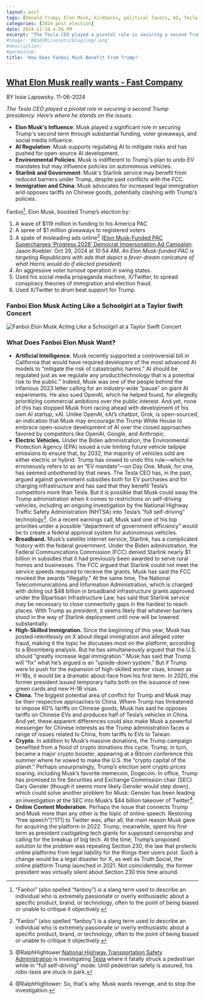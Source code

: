 ```yaml
---
layout: post
tags: [Donald Trump, Elon Musk, kickbacks, political favors, AI, Tesla, H1B Visa, skilled immigrants, electric vehicles, autonomous driving, China, Starlink, politics]
categories: [2024 post election]
date: 2024-11-10 4:56 PM
excerpt: "The Tesla CEO played a pivotal role in securing a second Trump presidency. Here’s where he stands on the issues."
#image: 'BASEURL/assets/blog/img/.png'
#description: 
#permalink:
title: 'How Does Fanboi Musk Benefit From Trump?'
---
```



## [What Elon Musk really wants - Fast Company](https://www.fastcompany.com/91223937/what-elon-musk-really-wants-2024-election)

BY Issie Lapowsky. 11-06-2024

*The Tesla CEO played a pivotal role in securing a second Trump presidency. Here’s where he stands on the issues.*

- **Elon Musk's Influence**: Musk played a significant role in securing Trump's second term through substantial funding, voter giveaways, and social media influence.
- **AI Regulation**: Musk supports regulating AI to mitigate risks and has pushed for open-source AI development.
- **Environmental Policies**: Musk is indifferent to Trump's plan to undo EV mandates but may influence policies on autonomous vehicles.
- **Starlink and Government**: Musk's Starlink service may benefit from reduced barriers under Trump, despite past conflicts with the FCC.
- **Immigration and China**: Musk advocates for increased legal immigration and opposes tariffs on Chinese goods, potentially clashing with Trump's policies.

Fanboi[^11], Elon Musk, boosted Trump’s election by:

1. A wave of $119 million in funding to his America PAC
2. A spree of $1 million giveaways to registered voters 
3. A spate of misleading ads online[^11] ([Elon Musk-Funded PAC Supercharges ‘Progress 2028’ Democrat Impersonation Ad Campaign](https://www.404media.co/elon-musk-funded-pac-supercharges-progress-2028-democrat-impersonation-ad-campaign/). Jason Koebler. Oct 29, 2024 at 10:54 AM. *An Elon Musk-funded PAC is targeting Republicans with ads that depict a fever-dream caricature of what Harris would do if elected president*) 
4. An aggressive voter turnout operation in swing states.
5. Used his social media propaganda machine, X/Twitter, to spread conspiracy theories of immigration and election fraud.
6. Used X/Twitter to drum beat support for Trump. 

[^11]: “Fanboi” (also spelled “fanboy”) is a slang term used to describe an individual who is extremely passionate or overly enthusiastic about a specific product, brand, or technology, often to the point of being biased or unable to critique it objectively.

### Fanboi Elon Musk Acting Like a Schoolgirl at a Taylor Swift Concert

![Fanboi Elon Musk Acting Like a Schoolgirl at a Taylor Swift Concert](https://ralphhightower.github.io/blog/img/ElonMuskAtTaylorSwiftConcert.jpg)

### What Does Fanboi Elon Musk Want?

- **Artificial Intelligence.** Musk recently supported a controversial bill in California that would have required developers of the most advanced AI models to “mitigate the risk of catastrophic harms.”
AI should be regulated just as we regulate any product/technology that is a potential risk to the public.” Indeed, Musk was one of the people behind the infamous 2023 letter calling for an industry-wide “pause” on giant AI experiments. He also sued OpenAI, which he helped found, for allegedly prioritizing commercial ambitions over the public interest. And yet, none of this has stopped Musk from racing ahead with development of his own AI startup, xAI. Unlike OpenAI, xAI’s chatbot, Grok, is open-sourced, an indication that Musk may encourage the Trump White House to embrace open-source development of AI over the closed approaches favored by competitors like OpenAI, Google, and Anthropic. 
- **Electric Vehicles.** Under the Biden administration, the Environmental Protection Agency (EPA) issued a rule limiting future vehicle tailpipe emissions to ensure that, by 2032, the majority of vehicles sold are either electric or hybrid. Trump has vowed to undo this rule—which he erroneously refers to as an “EV mandate”—on Day One. Musk, for one, has seemed unbothered by that news. The Tesla CEO has, in the past, argued against government subsidies both for EV purchases and for charging infrastructure and has said that they benefit Tesla’s competitors more than Tesla. But it is possible that Musk could sway the Trump administration when it comes to restrictions on self-driving vehicles, including an ongoing investigation by the National Highway Traffic Safety Administration (NHTSA) into Tesla’s “full self-driving” technology[^121]. On a recent earnings call, Musk said one of his top priorities under a possible “department of government efficiency” would be to create a federal approval system for autonomous vehicles. 
- **Broadband.** Musk’s satellite internet service, Starlink, has a complicated history with the federal government. Under the Biden administration, the Federal Communications Commission (FCC) denied Starlink nearly $1 billion in subsidies that it had previously been awarded to serve rural homes and businesses. The FCC argued that Starlink could not meet the service speeds required to receive the grants. Musk has said the FCC revoked the awards “illegally.” At the same time, The National Telecommunications and Information Administration, which is charged with doling out $48 billion in broadband infrastructure grants approved under the Bipartisan Infrastructure Law, has said that Starlink service may be necessary to close connectivity gaps in the hardest to reach places. With Trump as president, it seems likely that whatever barriers stood in the way of Starlink deployment until now will be lowered substantially.
- **High-Skilled Immigration.** Since the beginning of this year, Musk has posted relentlessly on X about illegal immigration and alleged voter fraud, making it the topic he discusses most on the platform, according to a Bloomberg analysis. But he has simultaneously argued that the U.S. should “greatly increase legal immigration.” Musk has said that Trump will “fix” what he’s argued is an “upside-down system.” But if Trump were to push for the expansion of high-skilled worker visas, known as H-1Bs, it would be a dramatic about-face from his first term. In 2020, the former president issued temporary halts both on the issuance of new green cards and new H-1B visas. 
- **China.** The biggest potential area of conflict for Trump and Musk may be their respective approaches to China. Where Trump has threatened to impose 60% tariffs on Chinese goods, Musk has said he opposes tariffs on Chinese EVs and produces half of Tesla’s vehicles in China. And yet, these apparent differences could also make Musk a powerful messenger for Chinese interests as the Trump administration faces a range of issues related to China, from tariffs to EVs to Taiwan. 
- **Crypto.** In addition to Musk’s massive donations, the Trump campaign benefited from a flood of crypto donations this cycle. Trump, in turn, became a major crypto booster, appearing at a Bitcoin conference this summer where he vowed to make the U.S. the “crypto capital of the planet.” Perhaps unsurprisingly, Trump’s election sent crypto prices soaring, including Musk’s favorite memecoin, Dogecoin. In office, Trump has promised to fire Securities and Exchange Commission chair (SEC) Gary Gensler (though it seems more likely Gensler would step down), which could solve another problem for Musk: Gensler has been leading an investigation at the SEC into Musk’s $44 billion takeover of Twitter[^161].
- **Online Content Moderation.** Perhaps the issue that connects Trump and Musk more than any other is the topic of online speech. Restoring “free speech”[^171] to Twitter was, after all, the main reason Musk gave for acquiring the platform in 2022. Trump, meanwhile, spent his first term as president castigating tech giants for supposed censorship and calling for the breakup of big tech. At the time, Trump’s proposed solution to the problem was repealing Section 230, the law that protects online platforms from legal liability for the things their users post. Such a change would be a legal disaster for X, as well as Truth Social, the online platform Trump launched in 2021. Not coincidentally, the former president was virtually silent about Section 230 this time around.

[^121]: @RalphHightower:[National Highway Transportation Safety Administration](https://www.nhtsa.gov/) is investigating [Tesla](https://www.tesla.com/) where it fatally struck a pedestrian while in "full self-driving" mode. Until pedestrian safety is assured, his robo-taxis are stuck in park.

[^161]: @RalphHightower: So, that's why. Musk wants revenge, and to stop the investigation. 

